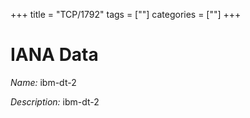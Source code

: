 +++
title = "TCP/1792"
tags = [""]
categories = [""]
+++

# IANA Data

_Name:_ ibm-dt-2

_Description:_ ibm-dt-2

